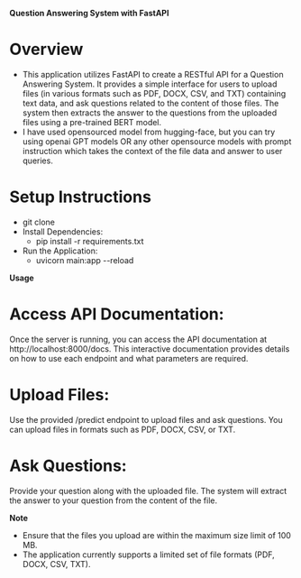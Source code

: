 **Question Answering System with FastAPI**


# Overview
- This application utilizes FastAPI to create a RESTful API for a Question Answering System. It provides a simple interface for users to upload files (in various formats such as PDF, DOCX, CSV, and TXT) containing text data, and ask questions related to the content of those files. The system then extracts the answer to the questions from the uploaded files using a pre-trained BERT model.
- I have used opensourced model from hugging-face, but you can try using openai GPT models OR any other opensource models with prompt instruction which takes the context of the file data and answer to user queries.


# Setup Instructions
- git clone <repository-url>
- Install Dependencies:
    - pip install -r requirements.txt
- Run the Application:
    - uvicorn main:app --reload
 
**Usage**
# Access API Documentation:
Once the server is running, you can access the API documentation at http://localhost:8000/docs. This interactive documentation provides details on how to use each endpoint and what parameters are required.

# Upload Files:
Use the provided /predict endpoint to upload files and ask questions. You can upload files in formats such as PDF, DOCX, CSV, or TXT.

# Ask Questions:
Provide your question along with the uploaded file. The system will extract the answer to your question from the content of the file.

**Note**
- Ensure that the files you upload are within the maximum size limit of 100 MB.
- The application currently supports a limited set of file formats (PDF, DOCX, CSV, TXT).

